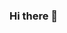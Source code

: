 ### Hi there 👋

<!--
**chanchalj2008/chanchalj2008** is a ✨ _special_ ✨ repository because its `README.md` (this file) appears on your GitHub profile.

Here are some ideas to get you started:

- 🔭 I’m currently working on my skills of turning boring, vast and unstructured data of excel files into relevant and insightful visualizations.
- 🌱 I’m currently learning SQL, Power BI and Python
- 👯 I’m looking to collaborate on projects related to my field i.e. data analytics
- 🤔 I’m looking for help with Python and how to excel in my field.
- 💬 Ask me about anything related to data. Any problem you are facing in getting your things done, I would be happy to help you. 
- 📫 How to reach me: chanchalj2008@gmail.com
- 😄 Pronouns: ...She/Her
- ⚡ Fun fact: ... I am good to go person, loves interacting with people, exchanging thoughts and learning from their experiences.
-->
